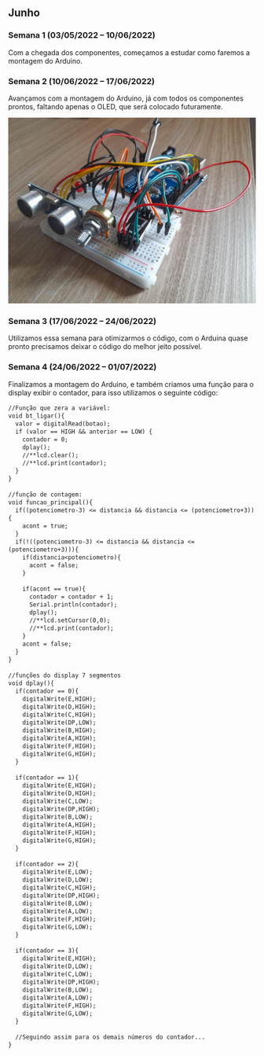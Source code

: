 ## Junho
### Semana 1 (03/05/2022 – 10/06/2022)
Com a chegada dos componentes, começamos a estudar como faremos a
montagem do Arduino.

### Semana 2 (10/06/2022 – 17/06/2022)
Avançamos com a montagem do Arduino, já com todos os componentes prontos, faltando apenas o OLED, que será colocado futuramente.

![PlacaArduino](./img/jun_01.png)  

### Semana 3 (17/06/2022 – 24/06/2022)
Utilizamos essa semana para otimizarmos o código, com o Arduina quase pronto precisamos deixar o código do melhor jeito possível.

### Semana 4 (24/06/2022 – 01/07/2022)
Finalizamos a montagem do Arduino, e também criamos uma função para o display exibir o contador, para isso utilizamos o seguinte código:

```
//Função que zera a variável:
void bt_ligar(){
  valor = digitalRead(botao);
  if (valor == HIGH && anterior == LOW) {
    contador = 0;
    dplay();
    //**lcd.clear();
    //**lcd.print(contador);
  }
}

//função de contagem:
void funcao_principal(){
  if((potenciometro-3) <= distancia && distancia <= (potenciometro+3)){
    acont = true;
  }
  if(!((potenciometro-3) <= distancia && distancia <= (potenciometro+3))){
    if(distancia<potenciometro){
      acont = false;
    }

    if(acont == true){
      contador = contador + 1;
      Serial.println(contador);
      dplay();
      //**lcd.setCursor(0,0);
      //**lcd.print(contador);
    }
    acont = false;
  }
}

//funções do display 7 segmentos
void dplay(){
  if(contador == 0){
    digitalWrite(E,HIGH);
    digitalWrite(D,HIGH);
    digitalWrite(C,HIGH);
    digitalWrite(DP,LOW);
    digitalWrite(B,HIGH);
    digitalWrite(A,HIGH);
    digitalWrite(F,HIGH);
    digitalWrite(G,HIGH);
  }

  if(contador == 1){
    digitalWrite(E,HIGH);
    digitalWrite(D,HIGH);
    digitalWrite(C,LOW);
    digitalWrite(DP,HIGH);
    digitalWrite(B,LOW);
    digitalWrite(A,HIGH);
    digitalWrite(F,HIGH);
    digitalWrite(G,HIGH);
  }

  if(contador == 2){
    digitalWrite(E,LOW);
    digitalWrite(D,LOW);
    digitalWrite(C,HIGH);
    digitalWrite(DP,HIGH);
    digitalWrite(B,LOW);
    digitalWrite(A,LOW);
    digitalWrite(F,HIGH);
    digitalWrite(G,LOW);
  }

  if(contador == 3){
    digitalWrite(E,HIGH);
    digitalWrite(D,LOW);
    digitalWrite(C,LOW);
    digitalWrite(DP,HIGH);
    digitalWrite(B,LOW);
    digitalWrite(A,LOW);
    digitalWrite(F,HIGH);
    digitalWrite(G,LOW);
  }
  
  //Seguindo assim para os demais números do contador...
}
```
